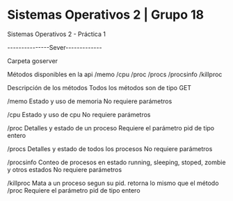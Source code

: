 # Sistemas Operativos 2 | Grupo 18
Sistemas Operativos 2 - Práctica 1 


---------------Sever-------------

Carpeta goserver

Métodos disponibles en la api
/memo
/cpu
/proc
/procs
/procsinfo
/killproc

Descripción de los métodos
Todos los métodos son de tipo GET

/memo
Estado y uso de memoria
No requiere parámetros

/cpu
Estado y uso de cpu
No requiere parámetros

/proc
Detalles y estado de un proceso
Requiere el parámetro pid de tipo entero

/procs
Detalles y estado de todos los procesos
No requiere parámetros

/procsinfo
Conteo de procesos en estado running, sleeping, stoped, zombie y otros estados
No requiere parámetros

/killproc
Mata a un proceso segun su pid. retorna lo mismo que el método /proc
Requiere el parámetro pid de tipo entero